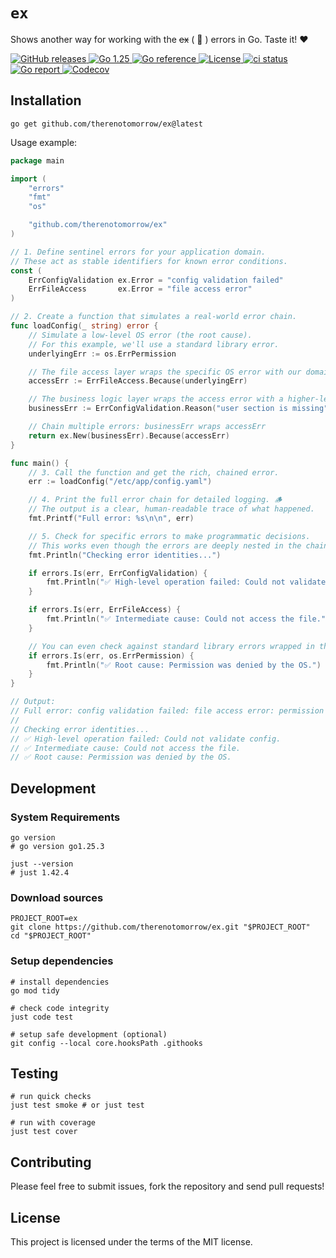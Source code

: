 # `ex`

Shows another way for working with the ~~ex~~ ( :dancer: ) errors in Go. Taste it! :heart:

<div>
  <a href="https://github.com/therenotomorrow/ex/releases" target="_blank">
    <img src="https://img.shields.io/github/v/release/therenotomorrow/ex?color=FBC02D" alt="GitHub releases">
  </a>
  <a href="https://go.dev/doc/go1.25" target="_blank">
    <img src="https://img.shields.io/badge/Go-%3E%3D%201.25-blue.svg" alt="Go 1.25">
  </a>
  <a href="https://pkg.go.dev/github.com/therenotomorrow/ex" target="_blank">
    <img src="https://godoc.org/github.com/therenotomorrow/ex?status.svg" alt="Go reference">
  </a>
  <a href="https://github.com/therenotomorrow/ex/blob/master/LICENSE" target="_blank">
    <img src="https://img.shields.io/github/license/therenotomorrow/ex?color=388E3C" alt="License">
  </a>
  <a href="https://github.com/therenotomorrow/ex/actions/workflows/ci.yml" target="_blank">
    <img src="https://github.com/therenotomorrow/ex/actions/workflows/ci.yml/badge.svg" alt="ci status">
  </a>
  <a href="https://goreportcard.com/report/github.com/therenotomorrow/ex" target="_blank">
    <img src="https://goreportcard.com/badge/github.com/therenotomorrow/ex" alt="Go report">
  </a>
  <a href="https://codecov.io/gh/therenotomorrow/ex" target="_blank">
    <img src="https://img.shields.io/codecov/c/github/therenotomorrow/ex?color=546E7A" alt="Codecov">
  </a>
</div>

## Installation

```shell
go get github.com/therenotomorrow/ex@latest
```

Usage example:

```go
package main

import (
	"errors"
	"fmt"
	"os"

	"github.com/therenotomorrow/ex"
)

// 1. Define sentinel errors for your application domain.
// These act as stable identifiers for known error conditions.
const (
	ErrConfigValidation ex.Error = "config validation failed"
	ErrFileAccess       ex.Error = "file access error"
)

// 2. Create a function that simulates a real-world error chain.
func loadConfig(_ string) error {
	// Simulate a low-level OS error (the root cause).
	// For this example, we'll use a standard library error.
	underlyingErr := os.ErrPermission

	// The file access layer wraps the specific OS error with our domain error.
	accessErr := ErrFileAccess.Because(underlyingErr)

	// The business logic layer wraps the access error with a higher-level reason.
	businessErr := ErrConfigValidation.Reason("user section is missing")

	// Chain multiple errors: businessErr wraps accessErr
	return ex.New(businessErr).Because(accessErr)
}

func main() {
	// 3. Call the function and get the rich, chained error.
	err := loadConfig("/etc/app/config.yaml")

	// 4. Print the full error chain for detailed logging. 🪵
	// The output is a clear, human-readable trace of what happened.
	fmt.Printf("Full error: %s\n\n", err)

	// 5. Check for specific errors to make programmatic decisions.
	// This works even though the errors are deeply nested in the chain.
	fmt.Println("Checking error identities...")

	if errors.Is(err, ErrConfigValidation) {
		fmt.Println("✅ High-level operation failed: Could not validate config.")
	}

	if errors.Is(err, ErrFileAccess) {
		fmt.Println("✅ Intermediate cause: Could not access the file.")
	}

	// You can even check against standard library errors wrapped in the chain!
	if errors.Is(err, os.ErrPermission) {
		fmt.Println("✅ Root cause: Permission was denied by the OS.")
	}
}

// Output:
// Full error: config validation failed: file access error: permission denied
//
// Checking error identities...
// ✅ High-level operation failed: Could not validate config.
// ✅ Intermediate cause: Could not access the file.
// ✅ Root cause: Permission was denied by the OS.
```

## Development

### System Requirements

```shell
go version
# go version go1.25.3

just --version
# just 1.42.4
```

### Download sources

```shell
PROJECT_ROOT=ex
git clone https://github.com/therenotomorrow/ex.git "$PROJECT_ROOT"
cd "$PROJECT_ROOT"
```

### Setup dependencies

```shell
# install dependencies
go mod tidy

# check code integrity
just code test

# setup safe development (optional)
git config --local core.hooksPath .githooks
```

## Testing

```shell
# run quick checks
just test smoke # or just test

# run with coverage
just test cover
```

## Contributing

Please feel free to submit issues, fork the repository and send pull requests!

## License

This project is licensed under the terms of the MIT license.

